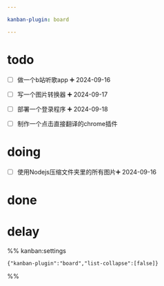 ```yaml
---

kanban-plugin: board

---
```


# todo

- [ ] 做一个b站听歌app ➕ 2024-09-16
- [ ] 写一个图片转换器 ➕ 2024-09-17
- [ ] 部署一个登录程序 ➕ 2024-09-18
- [ ] 制作一个点击直接翻译的chrome插件


# doing

- [ ] 使用Nodejs压缩文件夹里的所有图片➕ 2024-09-16


# done



# delay





%% kanban:settings
```
{"kanban-plugin":"board","list-collapse":[false]}
```
%%